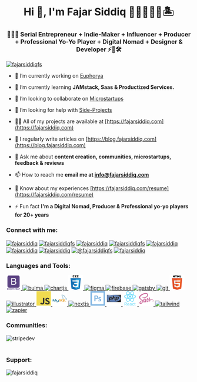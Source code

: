 <h1 align="center">Hi 👋, I'm Fajar Siddiq 👨🏻‍💻🇸🇬🏝️</h1>
<h3 align="center">👨🏻‍💻 Serial Entrepreneur + Indie-Maker + Influencer + Producer + Professional Yo-Yo Player + Digital Nomad + Designer & Developer ⚡🚀🛠️</h3>

<p align="left"> <a href="https://twitter.com/fajarsiddiqfs" target="blank"><img src="https://img.shields.io/twitter/follow/fajarsiddiqfs?logo=twitter&style=for-the-badge" alt="fajarsiddiqfs" /></a> </p>

- 🔭 I’m currently working on [Euphorya](https://euphoryadesign.com)

- 🌱 I’m currently learning **JAMstack, Saas & Productized Services.**

- 👯 I’m looking to collaborate on [Microstartups](https://microstartups.xyz)

- 🤝 I’m looking for help with [Side-Projects](https://fajarsiddiq.com/projects)

- 👨‍💻 All of my projects are available at [https://fajarsiddiq.com](https://fajarsiddiq.com)

- 📝 I regularly write articles on [https://blog.fajarsiddiq.com](https://blog.fajarsiddiq.com)

- 💬 Ask me about **content creation, communities, microstartups, feedback & reviews**

- 📫 How to reach me **email me at info@fajarsiddiq.com**

- 📄 Know about my experiences [https://fajarsiddiq.com/resume](https://fajarsiddiq.com/resume)

- ⚡ Fun fact **I'm a Digital Nomad, Producer & Professional yo-yo players for 20+ years**

<h3 align="left">Connect with me:</h3>
<p align="left">
<a href="https://dev.to/fajarsiddiq" target="blank"><img align="center" src="https://cdn.jsdelivr.net/npm/simple-icons@3.0.1/icons/dev-dot-to.svg" alt="fajarsiddiq" height="30" width="40" /></a>
<a href="https://twitter.com/fajarsiddiqfs" target="blank"><img align="center" src="https://raw.githubusercontent.com/rahuldkjain/github-profile-readme-generator/master/src/images/icons/Social/twitter.svg" alt="fajarsiddiqfs" height="30" width="40" /></a>
<a href="https://linkedin.com/in/fajarsiddiq" target="blank"><img align="center" src="https://raw.githubusercontent.com/rahuldkjain/github-profile-readme-generator/master/src/images/icons/Social/linked-in-alt.svg" alt="fajarsiddiq" height="30" width="40" /></a>
<a href="https://fb.com/fajarsiddiqfs" target="blank"><img align="center" src="https://raw.githubusercontent.com/rahuldkjain/github-profile-readme-generator/master/src/images/icons/Social/facebook.svg" alt="fajarsiddiqfs" height="30" width="40" /></a>
<a href="https://instagram.com/fajarsiddiq" target="blank"><img align="center" src="https://raw.githubusercontent.com/rahuldkjain/github-profile-readme-generator/master/src/images/icons/Social/instagram.svg" alt="fajarsiddiq" height="30" width="40" /></a>
<a href="https://dribbble.com/fajarsiddiq" target="blank"><img align="center" src="https://raw.githubusercontent.com/rahuldkjain/github-profile-readme-generator/master/src/images/icons/Social/dribbble.svg" alt="fajarsiddiq" height="30" width="40" /></a>
<a href="https://www.behance.net/fajarsiddiq" target="blank"><img align="center" src="https://raw.githubusercontent.com/rahuldkjain/github-profile-readme-generator/master/src/images/icons/Social/behance.svg" alt="fajarsiddiq" height="30" width="40" /></a>
<a href="https://medium.com/@fajarsiddiqfs" target="blank"><img align="center" src="https://raw.githubusercontent.com/rahuldkjain/github-profile-readme-generator/master/src/images/icons/Social/medium.svg" alt="@fajarsiddiqfs" height="30" width="40" /></a>
<a href="https://www.youtube.com/c/fajarsiddiq" target="blank"><img align="center" src="https://raw.githubusercontent.com/rahuldkjain/github-profile-readme-generator/master/src/images/icons/Social/youtube.svg" alt="fajarsiddiq" height="30" width="40" /></a>
</p>

<h3 align="left">Languages and Tools:</h3>
<p align="left"> <a href="https://getbootstrap.com" target="_blank"> <img src="https://raw.githubusercontent.com/devicons/devicon/master/icons/bootstrap/bootstrap-plain-wordmark.svg" alt="bootstrap" width="40" height="40"/> </a> <a href="https://bulma.io/" target="_blank"> <img src="https://raw.githubusercontent.com/gilbarbara/logos/804dc257b59e144eaca5bc6ffd16949752c6f789/logos/bulma.svg" alt="bulma" width="40" height="40"/> </a> <a href="https://www.chartjs.org" target="_blank"> <img src="https://www.chartjs.org/media/logo-title.svg" alt="chartjs" width="40" height="40"/> </a> <a href="https://www.w3schools.com/css/" target="_blank"> <img src="https://raw.githubusercontent.com/devicons/devicon/master/icons/css3/css3-original-wordmark.svg" alt="css3" width="40" height="40"/> </a> <a href="https://www.figma.com/" target="_blank"> <img src="https://www.vectorlogo.zone/logos/figma/figma-icon.svg" alt="figma" width="40" height="40"/> </a> <a href="https://firebase.google.com/" target="_blank"> <img src="https://www.vectorlogo.zone/logos/firebase/firebase-icon.svg" alt="firebase" width="40" height="40"/> </a> <a href="https://www.gatsbyjs.com/" target="_blank"> <img src="https://www.vectorlogo.zone/logos/gatsbyjs/gatsbyjs-icon.svg" alt="gatsby" width="40" height="40"/> </a> <a href="https://git-scm.com/" target="_blank"> <img src="https://www.vectorlogo.zone/logos/git-scm/git-scm-icon.svg" alt="git" width="40" height="40"/> </a> <a href="https://www.w3.org/html/" target="_blank"> <img src="https://raw.githubusercontent.com/devicons/devicon/master/icons/html5/html5-original-wordmark.svg" alt="html5" width="40" height="40"/> </a> <a href="https://www.adobe.com/in/products/illustrator.html" target="_blank"> <img src="https://www.vectorlogo.zone/logos/adobe_illustrator/adobe_illustrator-icon.svg" alt="illustrator" width="40" height="40"/> </a> <a href="https://developer.mozilla.org/en-US/docs/Web/JavaScript" target="_blank"> <img src="https://raw.githubusercontent.com/devicons/devicon/master/icons/javascript/javascript-original.svg" alt="javascript" width="40" height="40"/> </a> <a href="https://www.mysql.com/" target="_blank"> <img src="https://raw.githubusercontent.com/devicons/devicon/master/icons/mysql/mysql-original-wordmark.svg" alt="mysql" width="40" height="40"/> </a> <a href="https://nextjs.org/" target="_blank"> <img src="https://cdn.worldvectorlogo.com/logos/nextjs-3.svg" alt="nextjs" width="40" height="40"/> </a> <a href="https://www.photoshop.com/en" target="_blank"> <img src="https://raw.githubusercontent.com/devicons/devicon/master/icons/photoshop/photoshop-line.svg" alt="photoshop" width="40" height="40"/> </a> <a href="https://www.php.net" target="_blank"> <img src="https://raw.githubusercontent.com/devicons/devicon/master/icons/php/php-original.svg" alt="php" width="40" height="40"/> </a> <a href="https://reactjs.org/" target="_blank"> <img src="https://raw.githubusercontent.com/devicons/devicon/master/icons/react/react-original-wordmark.svg" alt="react" width="40" height="40"/> </a> <a href="https://sass-lang.com" target="_blank"> <img src="https://raw.githubusercontent.com/devicons/devicon/master/icons/sass/sass-original.svg" alt="sass" width="40" height="40"/> </a> <a href="https://tailwindcss.com/" target="_blank"> <img src="https://www.vectorlogo.zone/logos/tailwindcss/tailwindcss-icon.svg" alt="tailwind" width="40" height="40"/> </a> <a href="https://zapier.com" target="_blank"> <img src="https://www.vectorlogo.zone/logos/zapier/zapier-icon.svg" alt="zapier" width="40" height="40"/> </a> </p>

<h3 align="left">Communities:</h3>
<p><a href="https://github.com/stripe-samples"> <img align="left" src="https://i.ibb.co/g4VjQxq/stripe-partner-badge-community-blurple.png
" height="50" width="210" alt="stripedev" /></a></p><br><br>

<h3 align="left">Support:</h3>
<p><a href="https://www.buymeacoffee.com/fajarsiddiq"> <img align="left" src="https://cdn.buymeacoffee.com/buttons/v2/default-yellow.png" height="50" width="210" alt="fajarsiddiq" /></a></p><br><br>
